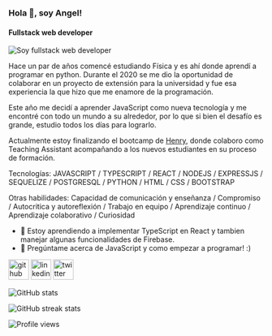 ### Hola 👋, soy Angel!
#### Fullstack web developer
![Soy fullstack web developer](https://www.titechglobal.com/wp-content/uploads/2019/07/hire-javascript-developer-banner-1024x272.jpg)

Hace un par de años comencé estudiando Física y es ahí donde aprendí a programar en python. Durante el 2020 se me dio la oportunidad de colaborar en un proyecto de extensión para la universidad y fue esa experiencia la que hizo que me enamore de la programación.

Este año me decidí a aprender JavaScript como nueva tecnología y me encontré con todo un mundo a su alrededor, por lo que si bien el desafío es grande, estudio todos los días para lograrlo.

Actualmente estoy finalizando el bootcamp de [Henry](https://www.soyhenry.com/), donde colaboro como Teaching Assistant acompañando a los nuevos estudiantes en su proceso de formación.

Tecnologías: JAVASCRIPT / TYPESCRIPT / REACT / NODEJS / EXPRESSJS / SEQUELIZE / POSTGRESQL / PYTHON / HTML / CSS / BOOTSTRAP 

Otras habilidades: Capacidad de comunicación y enseñanza / Compromiso / Autocritica y autoreflexión / Trabajo en equipo / Aprendizaje continuo / Aprendizaje colaborativo / Curiosidad  

- 🌱 Estoy aprendiendo a implementar TypeScript en React y tambien manejar algunas funcionalidades de  Firebase. 
- 💬 Pregúntame acerca de JavaScript y como empezar a programar! :) 


[<img src='https://cdn.jsdelivr.net/npm/simple-icons@3.0.1/icons/github.svg' alt='github' height='40'>](https://github.com/AngelARVM)  [<img src='https://cdn.jsdelivr.net/npm/simple-icons@3.0.1/icons/linkedin.svg' alt='linkedin' height='40'>](https://www.linkedin.com/in/angel-andres-romero/)  [<img src='https://cdn.jsdelivr.net/npm/simple-icons@3.0.1/icons/twitter.svg' alt='twitter' height='40'>](https://twitter.com/angelarvm1)  

![GitHub stats](https://github-readme-stats.vercel.app/api?username=AngelARVM&show_icons=true&count_private=true)  

![GitHub streak stats](https://github-readme-streak-stats.herokuapp.com/?user=AngelARVM)  

![Profile views](https://gpvc.arturio.dev/AngelARVM)  

<!-- banner -->

<!-- contacto -->

<!-- descripcion general -->

<!-- skills -->
  <!-- hard -->
  <!-- soft -->

<!-- proyectos -->

<!--
**AngelARVM/AngelARVM** is a ✨ _special_ ✨ repository because its `README.md` (this file) appears on your GitHub profile.

Here are some ideas to get you started:

- 🔭 I’m currently working on ...
- 🌱 I’m currently learning ...
- 👯 I’m looking to collaborate on ...
- 🤔 I’m looking for help with ...
- 💬 Ask me about ...
- 📫 How to reach me: ...
- 😄 Pronouns: ...
- ⚡ Fun fact: ...
-->
